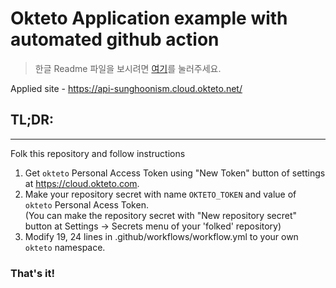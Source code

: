 # Okteto Application example with automated github action
> 한글 Readme 파일을 보시려면 [여기](README_ko.md)를 눌러주세요.  

Applied site - https://api-sunghoonism.cloud.okteto.net/

## TL;DR:
---
Folk this repository and follow instructions
1. Get `okteto` Personal Access Token using "New Token" button of settings at https://cloud.okteto.com.
2. Make your repository secret with name `OKTETO_TOKEN` and value of `okteto` Personal Acess Token.  
   (You can make the repository secret with "New repository secret" button at Settings -> Secrets menu of your 'folked' repository)
3. Modify 19, 24 lines in .github/workflows/workflow.yml to your own `okteto` namespace.  
<h3> That's it! </h3>
